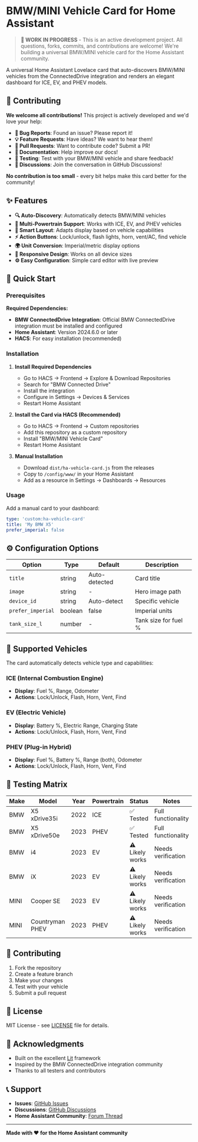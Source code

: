 # BMW/MINI Vehicle Card for Home Assistant

> **🚧 WORK IN PROGRESS** - This is an active development project. All questions, forks, commits, and contributions are welcome! We're building a universal BMW/MINI vehicle card for the Home Assistant community.

A universal Home Assistant Lovelace card that auto-discovers BMW/MINI vehicles from the ConnectedDrive integration and renders an elegant dashboard for ICE, EV, and PHEV models.

## 🤝 Contributing

**We welcome all contributions!** This project is actively developed and we'd love your help:

- **🐛 Bug Reports**: Found an issue? Please report it!
- **💡 Feature Requests**: Have ideas? We want to hear them!
- **🔧 Pull Requests**: Want to contribute code? Submit a PR!
- **📖 Documentation**: Help improve our docs!
- **🧪 Testing**: Test with your BMW/MINI vehicle and share feedback!
- **💬 Discussions**: Join the conversation in GitHub Discussions!

**No contribution is too small** - every bit helps make this card better for the community!

## ✨ Features

- **🔍 Auto-Discovery**: Automatically detects BMW/MINI vehicles
- **🚗 Multi-Powertrain Support**: Works with ICE, EV, and PHEV vehicles
- **🎨 Smart Layout**: Adapts display based on vehicle capabilities
- **⚡ Action Buttons**: Lock/unlock, flash lights, horn, vent/AC, find vehicle
- **🌍 Unit Conversion**: Imperial/metric display options
- **📱 Responsive Design**: Works on all device sizes
- **⚙️ Easy Configuration**: Simple card editor with live preview

## 🚀 Quick Start

### Prerequisites

**Required Dependencies:**
- **BMW ConnectedDrive Integration**: Official BMW ConnectedDrive integration must be installed and configured
- **Home Assistant**: Version 2024.6.0 or later
- **HACS**: For easy installation (recommended)

### Installation

1. **Install Required Dependencies**
   - Go to HACS → Frontend → Explore & Download Repositories
   - Search for "BMW Connected Drive"
   - Install the integration
   - Configure in Settings → Devices & Services
   - Restart Home Assistant

2. **Install the Card via HACS (Recommended)**
   - Go to HACS → Frontend → Custom repositories
   - Add this repository as a custom repository
   - Install "BMW/MINI Vehicle Card"
   - Restart Home Assistant

3. **Manual Installation**
   - Download `dist/ha-vehicle-card.js` from the releases
   - Copy to `/config/www/` in your Home Assistant
   - Add as a resource in Settings → Dashboards → Resources

### Usage

Add a manual card to your dashboard:

```yaml
type: 'custom:ha-vehicle-card'
title: 'My BMW X5'
prefer_imperial: false
```

## ⚙️ Configuration Options

| Option | Type | Default | Description |
|--------|------|---------|-------------|
| `title` | string | Auto-detected | Card title |
| `image` | string | - | Hero image path |
| `device_id` | string | Auto-detect | Specific vehicle |
| `prefer_imperial` | boolean | false | Imperial units |
| `tank_size_l` | number | - | Tank size for fuel % |

## 🚗 Supported Vehicles

The card automatically detects vehicle type and capabilities:

### ICE (Internal Combustion Engine)
- **Display**: Fuel %, Range, Odometer
- **Actions**: Lock/Unlock, Flash, Horn, Vent, Find

### EV (Electric Vehicle)
- **Display**: Battery %, Electric Range, Charging State
- **Actions**: Lock/Unlock, Flash, Horn, Vent, Find

### PHEV (Plug-in Hybrid)
- **Display**: Fuel %, Battery %, Range (both), Odometer
- **Actions**: Lock/Unlock, Flash, Horn, Vent, Find

## 🧪 Testing Matrix

| Make | Model | Year | Powertrain | Status | Notes |
|------|-------|------|------------|--------|-------|
| BMW | X5 xDrive35i | 2022 | ICE | ✅ Tested | Full functionality |
| BMW | X5 xDrive50e | 2023 | PHEV | ✅ Tested | Full functionality |
| BMW | i4 | 2023 | EV | ⚠️ Likely works | Needs verification |
| BMW | iX | 2023 | EV | ⚠️ Likely works | Needs verification |
| MINI | Cooper SE | 2023 | EV | ⚠️ Likely works | Needs verification |
| MINI | Countryman PHEV | 2023 | PHEV | ⚠️ Likely works | Needs verification |

## 🤝 Contributing

1. Fork the repository
2. Create a feature branch
3. Make your changes
4. Test with your vehicle
5. Submit a pull request

## 📝 License

MIT License - see [LICENSE](LICENSE) file for details.

## 🙏 Acknowledgments

- Built on the excellent [Lit](https://lit.dev/) framework
- Inspired by the BMW ConnectedDrive integration community
- Thanks to all testers and contributors

## 📞 Support

- **Issues**: [GitHub Issues](https://github.com/femmeXFMR/ha-bmw-mini-vehicle-card/issues)
- **Discussions**: [GitHub Discussions](https://github.com/femmeXFMR/ha-bmw-mini-vehicle-card/discussions)
- **Home Assistant Community**: [Forum Thread](https://community.home-assistant.io/t/bmw-mini-vehicle-card/123456)

---

**Made with ❤️ for the Home Assistant community**
